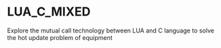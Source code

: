 # LUA_C_MIXED
Explore the mutual call technology between LUA and C language to solve the hot update problem of equipment

